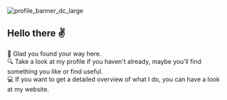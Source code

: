 ![profile_banner_dc_large](https://github.com/WarriorDeere/WarriorDeere/assets/107566982/6c98a099-6d26-4a96-915c-f28c5882d367)
## Hello there :v:

:metal: Glad you found your way here.
<br>
:mag: Take a look at my profile if you haven't already, maybe you'll find something you like or find useful.
<br>
:computer: If you want to get a detailed overview of what I do, you can have a look at my website.
